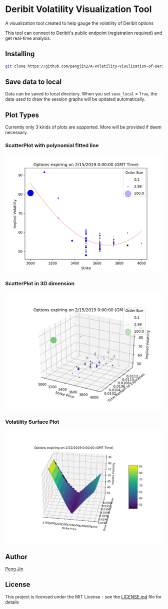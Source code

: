 # Deribit Volatility Visualization Tool
A visualization tool created to help gauge the volatility of Deribit options

This tool can connect to Deribit's public endpoint (registration required) and get real-time analysis.

## Installing
```bash
git clone https://github.com/pengjin2/A-Volatility-Visulization-of-Deribit-Options-.git
```

## Save data to local

Data can be saved to local directory. When you set `save_local` = `True`, the data used to draw the session graphs will be updated automatically.

## Plot Types
Currently only 3 kinds of plots are supported. More will be provided if deem necessary.

### ScatterPlot with polynomial fitted line
![Screenshot](pics/ScatterPlot.png)

### ScatterPlot in 3D dimension
![Screenshot](pics/scatterplot3D.png)

### Volatility Surface Plot
![Screenshot](pics/SurfacePlot.png)

## Author
[Peng Jin](https://www.linkedin.com/in/peng-jin-24a23b117/)

## License
This project is licensed under the MIT License - see the [LICENSE.md](LICENSE.md) file for details
